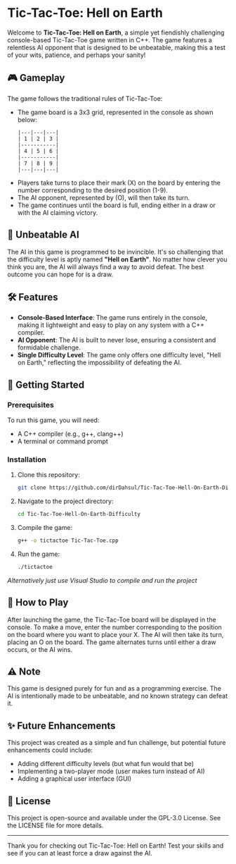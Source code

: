 # Tic-Tac-Toe: Hell on Earth

Welcome to **Tic-Tac-Toe: Hell on Earth**, a simple yet fiendishly challenging console-based Tic-Tac-Toe game written in C++. The game features a relentless AI opponent that is designed to be unbeatable, making this a test of your wits, patience, and perhaps your sanity!

## 🎮 Gameplay

The game follows the traditional rules of Tic-Tac-Toe:
- The game board is a 3x3 grid, represented in the console as shown below:
    ```
    |---|---|---|
    | 1 | 2 | 3 |
    |-----------|
    | 4 | 5 | 6 |
    |-----------|
    | 7 | 8 | 9 |
    |---|---|---|
    ```
- Players take turns to place their mark (X) on the board by entering the number corresponding to the desired position (1-9).
- The AI opponent, represented by (O), will then take its turn.
- The game continues until the board is full, ending either in a draw or with the AI claiming victory.

## 🤖 Unbeatable AI

The AI in this game is programmed to be invincible. It's so challenging that the difficulty level is aptly named **"Hell on Earth"**. No matter how clever you think you are, the AI will always find a way to avoid defeat. The best outcome you can hope for is a draw.

## 🛠️ Features

- **Console-Based Interface**: The game runs entirely in the console, making it lightweight and easy to play on any system with a C++ compiler.
- **AI Opponent**: The AI is built to never lose, ensuring a consistent and formidable challenge.
- **Single Difficulty Level**: The game only offers one difficulty level, "Hell on Earth," reflecting the impossibility of defeating the AI.

## 🚀 Getting Started

### Prerequisites

To run this game, you will need:
- A C++ compiler (e.g., g++, clang++)
- A terminal or command prompt

### Installation
1. Clone this repository:
   ```bash
   git clone https://github.com/dirDahsul/Tic-Tac-Toe-Hell-On-Earth-Difficulty.git
2. Navigate to the project directory:
   ```bash
   cd Tic-Tac-Toe-Hell-On-Earth-Difficulty
3. Compile the game:
   ```bash
   g++ -o tictactoe Tic-Tac-Toe.cpp
4. Run the game:
   ```bash
   ./tictactoe

*Alternatively just use Visual Studio to compile and run the project*

## 🎯 How to Play

After launching the game, the Tic-Tac-Toe board will be displayed in the console. To make a move, enter the number corresponding to the position on the board where you want to place your X. The AI will then take its turn, placing an O on the board. The game alternates turns until either a draw occurs, or the AI wins.

## ⚠️ Note

This game is designed purely for fun and as a programming exercise. The AI is intentionally made to be unbeatable, and no known strategy can defeat it.

## ✨ Future Enhancements
This project was created as a simple and fun challenge, but potential future enhancements could include:

- Adding different difficulty levels (but what fun would that be)
- Implementing a two-player mode (user makes turn instead of AI)
- Adding a graphical user interface (GUI)

## 📄 License

This project is open-source and available under the GPL-3.0 License. See the LICENSE file for more details.

---

Thank you for checking out Tic-Tac-Toe: Hell on Earth! Test your skills and see if you can at least force a draw against the AI.
